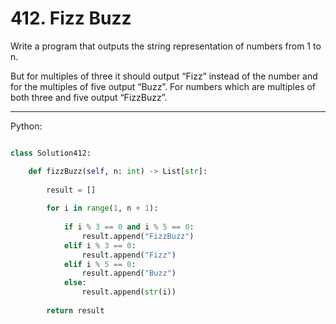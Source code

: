 # 412. Fizz Buzz

Write a program that outputs the string representation of numbers from 1 to n.

But for multiples of three it should output “Fizz” instead of the number and
for the multiples of five output “Buzz”. For numbers which are multiples of
both three and five output “FizzBuzz”.

---

Python:

```python

class Solution412:

    def fizzBuzz(self, n: int) -> List[str]:
        
        result = []
        
        for i in range(1, n + 1):
            
            if i % 3 == 0 and i % 5 == 0:
                result.append("FizzBuzz")
            elif i % 3 == 0:
                result.append("Fizz")
            elif i % 5 == 0:
                result.append("Buzz")
            else:
                result.append(str(i))
        
        return result
```
